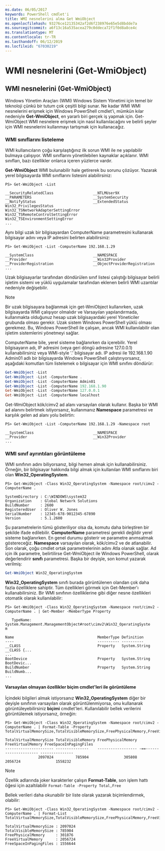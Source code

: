 ```yaml
---
ms.date: 06/05/2017
keywords: PowerShell cmdlet'i
title: WMI nesnelerini alma Get WmiObject
ms.openlocfilehash: 93276ce12135342af2d6f238976e65e5d8bdde7a
ms.sourcegitcommit: a6f13c16a535acea279c0ddeca72f1f0d8a8ce4c
ms.translationtype: MT
ms.contentlocale: tr-TR
ms.lasthandoff: 06/12/2019
ms.locfileid: "67030219"
---
```

# <a name="getting-wmi-objects-get-wmiobject"></a>WMI nesnelerini (Get-WmiObject)

## <a name="getting-wmi-objects-get-wmiobject"></a>WMI nesnelerini (Get-WmiObject)

Windows Yönetim Araçları (WMI) Windows Sistem Yönetimi için temel bir teknoloji çünkü bir tutum çok çeşitli bilgi sunar. Ne kadar WMI WMI nesnelerini erişmek için Windows PowerShell cmdlet'i, mümkün kılar nedeniyle **Get-WmiObject**, en yararlı biri gerçek iş yapmak için. Get-WmiObject WMI nesnelere erişmek için nasıl kullanılacağını ve belirli şeyler için WMI nesnelerini kullanmayı tartışmak için kullanacağız.

### <a name="listing-wmi-classes"></a>WMI sınıflarını listeleme

WMI kullanıcıların çoğu karşılaştığınız ilk sorun WMI ile ne yapılabilir bulmaya çalışıyor. WMI sınıflarını yönetilebilen kaynaklar açıklanır. WMI sınıfları, bazı özellikler onlarca içeren yüzlerce vardır.

**Get-WmiObject** WMI bulunabilir hale getirerek bu sorunu çözüyor. Yazarak yerel bilgisayarda WMI sınıflarını listesini alabilirsiniz:

```
PS> Get-WmiObject -List

__SecurityRelatedClass                  __NTLMUser9X
__PARAMETERS                            __SystemSecurity
__NotifyStatus                          __ExtendedStatus
Win32_PrivilegesStatus                  Win32_TSNetworkAdapterSettingError
Win32_TSRemoteControlSettingError       Win32_TSEnvironmentSettingError
...
```

Aynı bilgi uzak bir bilgisayardan ComputerName parametresini kullanarak bilgisayar adını veya IP adresini belirten alabilirsiniz:

```
PS> Get-WmiObject -List -ComputerName 192.168.1.29

__SystemClass                           __NAMESPACE
__Provider                              __Win32Provider
__ProviderRegistration                  __ObjectProviderRegistration
...
```

Uzak bilgisayarlar tarafından döndürülen sınıf listesi çalıştığı bilgisayar belirli işletim sistemi ve yüklü uygulamalar tarafından eklenen belirli WMI uzantılar nedeniyle değişebilir.

> [!NOTE]
> Bir uzak bilgisayara bağlanmak için get-WmiObject kullanırken, uzak bilgisayarda WMI çalışıyor olmalıdır ve Varsayılan yapılandırmada, kullanmakta olduğunuz hesap uzak bilgisayardaki yerel Yöneticiler grubunda olması gerekir. Uzak sistem Windows PowerShell yüklü olması gerekmez. Bu, Windows PowerShell ile çalışan, ancak WMI kullanılabilir olan işletim sistemlerini yönetmeyi sağlar.

ComputerName bile, yerel sisteme bağlanırken da içerebilir. Yerel bilgisayarın adı, IP adresini (veya geri döngü adresine 127.0.0.1) kullanabilirsiniz veya WMI-style '.' bilgisayar adı. IP adresi ile 192.168.1.90 Admin01 adlı bir bilgisayarda Windows PowerShell çalıştırıyorsanız, aşağıdaki komutları tüm listelemek o bilgisayar için WMI sınıfını döndürür:

```powershell
Get-WmiObject -List
Get-WmiObject -List -ComputerName .
Get-WmiObject -List -ComputerName Admin01
Get-WmiObject -List -ComputerName 192.168.1.90
Get-WmiObject -List -ComputerName 127.0.0.1
Get-WmiObject -List -ComputerName localhost
```

Get-WmiObject kök/cimv2 ad alanı varsayılan olarak kullanır. Başka bir WMI ad alanını belirtmek istiyorsanız, kullanmanız **Namespace** parametresi ve karşılık gelen ad alanı yolu belirtin:

```
PS> Get-WmiObject -List -ComputerName 192.168.1.29 -Namespace root

__SystemClass                           __NAMESPACE
__Provider                              __Win32Provider
...
```

### <a name="displaying-wmi-class-details"></a>WMI sınıf ayrıntıları görüntüleme

WMI sınıfının adını biliyorsanız, bilgi hemen almak için kullanabilirsiniz. Örneğin, bir bilgisayar hakkında bilgi almak için kullanılan WMI sınıflarını biri olan **Win32_OperatingSystem**.

```
PS> Get-WmiObject -Class Win32_OperatingSystem -Namespace root/cimv2 -ComputerName .

SystemDirectory : C:\WINDOWS\system32
Organization    : Global Network Solutions
BuildNumber     : 2600
RegisteredUser  : Oliver W. Jones
SerialNumber    : 12345-678-9012345-67890
Version         : 5.1.2600
```

Şu parametrelerin tümü gösteriliyor olsa da, komutu daha birleştiren bir şekilde ifade edilebilir. **ComputerName** parametresi gerekli değildir yerel sisteme bağlanırken. En genel durumu gösterir ve parametre anımsatmak göstereceğiz. **Namespace** varsayılan olarak, kök/cimv2 ve de atlanabilir. Son olarak, çoğu cmdlet ortak parametrelerinin adını Atla olanak sağlar. Ad için ilk parametre, belirtilirse Get-WmiObject ile Windows PowerShell, olarak değerlendirir **sınıfı** parametresi. Başka bir deyişle, son komut yazarak verilmiş:

```powershell
Get-WmiObject Win32_OperatingSystem
```

**Win32_OperatingSystem** sınıfı burada görüntülenen olandan çok daha fazla özelliklere sahiptir. Tüm özellikleri görmek için Get-Member'ı kullanabilirsiniz. Bir WMI sınıfının özelliklerine gibi diğer nesne özellikleri otomatik olarak kullanılabilir:

```
PS> Get-WmiObject -Class Win32_OperatingSystem -Namespace root/cimv2 -ComputerName . | Get-Member -MemberType Property

   TypeName: System.Management.ManagementObject#root\cimv2\Win32_OperatingSyste
m

Name                                      MemberType Definition
----                                      ---------- ----------
__CLASS                                   Property   System.String __CLASS {...
...
BootDevice                                Property   System.String BootDevic...
BuildNumber                               Property   System.String BuildNumb...
...
```

#### <a name="displaying-non-default-properties-with-format-cmdlets"></a>Varsayılan olmayan özellikler biçim cmdlet'leri ile görüntüleme

İçindeki bilgileri almak istiyorsanız **Win32_OperatingSystem** diğer bir deyişle sınıfının varsayılan olarak görüntülenmiyorsa, onu kullanarak görüntüleyebilirsiniz **biçimi** cmdlet'leri. Kullanılabilir bellek verilerini görüntülemek istiyorsanız, örneğin:

```
PS> Get-WmiObject -Class Win32_OperatingSystem -Namespace root/cimv2 -ComputerName . | Format-Table -Property TotalVirtualMemorySize,TotalVisibleMemorySize,FreePhysicalMemory,FreeVirtualMemory,FreeSpaceInPagingFiles

TotalVirtualMemorySize TotalVisibleMemory FreePhysicalMemory FreeVirtualMemory FreeSpaceInPagingFiles
---------------------- ---------------    ------------------ -==--------------------- ---------------
               2097024          785904                305808           2056724                1558232
```

> [!NOTE]
> Özellik adlarında joker karakterler çalışın **Format-Table**, son işlem hattı öğesi için azaltılabilir `Format-Table -Property Total,Free`

Bellek verileri daha okunabilir bir liste olarak yazarak biçimlendirmek, olabilir:

```
PS> Get-WmiObject -Class Win32_OperatingSystem -Namespace root/cimv2 -ComputerName . | Format-List TotalVirtualMemorySize,TotalVisibleMemorySize,FreePhysicalMemory,FreeVirtualMemory,FreeSpaceInPagingFiles

TotalVirtualMemorySize : 2097024
TotalVisibleMemorySize : 785904
FreePhysicalMemory     : 301876
FreeVirtualMemory      : 2056724
FreeSpaceInPagingFiles : 1556644
```
